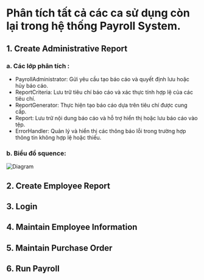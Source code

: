 # Phân tích tất cả các ca sử dụng còn lại trong hệ thống Payroll System.
## 1. Create Administrative Report 
### a. Các lớp phân tích :
- PayrollAdministrator: Gửi yêu cầu tạo báo cáo và quyết định lưu hoặc hủy báo cáo.
- ReportCriteria: Lưu trữ tiêu chí báo cáo và xác thực tính hợp lệ của các tiêu chí.
- ReportGenerator: Thực hiện tạo báo cáo dựa trên tiêu chí được cung cấp.
- Report: Lưu trữ nội dung báo cáo và hỗ trợ hiển thị hoặc lưu báo cáo vào tệp.
- ErrorHandler: Quản lý và hiển thị các thông báo lỗi trong trường hợp thông tin không hợp lệ hoặc thiếu.
### b. Biểu đồ squence: 
![Diagram](https://www.planttext.com/api/plantuml/png/ZP712i8m38RlWxr3Zthm1NeOaodgJHIy1vf38UjccWtszjPs3WSJrqER_lnVagQb5s3fQiep5TOL1cw8zgQspdfXa8RLhYZK3Tk6fM8ho1Pqk3yxz9BapJRHSzCYzm2o1WG_ob_qX0vZ6rgD8IuLdMnVg5OLumz_j2szLgk3zIt1CAU0HDsXnn5Fueg9wKZDSo5vL1VNlqSHphPRa-x8tF0Pd24CFQOWQbDMP_Ai37lup1S0)
## 2. Create Employee Report
## 3. Login  
## 4. Maintain Employee Information 
## 5. Maintain Purchase Order 
## 6. Run Payroll  
